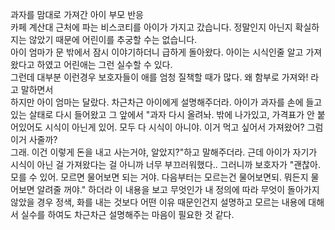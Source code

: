 과자를 맘대로 가져간 아이 부모 반응  
카페 계산대 근처에 파는 비스코티를 아이가 가지고 갔습니다. 정말인지 아닌지 확실하지는 않았기 때문에 어린이를 추궁할 수는 없습니다.  
아이 엄마가 문 밖에서 잠시 이야기하더니  급하게 돌아왔다. 아이는 시식인줄 알고 가져왔다고 하였고 어린애는 그런 실수할 수 있다.  
그런데 대부분 이런경우 보호자들이 애를 엄청 질책할 때가 많다. 왜 함부로 가져와! 라고 말하면서  
하지만 아이 엄마는 달랐다. 차근차근 아이에게 설명해주더라. 아이가 과자를 손에 들고 있는 살태로 다시 들어왔고 그 앞에서 "과자 다시 올려놔. 밖에 나가있고, 가격표가 안 붙어있어도 시식이 아닌게 있어. 모두 다 시식이 아니야. 이거 먹고 싶어서 가져왔어? 그럼 이거 사줄까?  
그래. 이건 이렇게 돈을 내고 사는거야, 알았지?"하고 말해주더라. 근데 아이가 자기가 시식이 아닌 걸 가져왔다는 걸 아니까 너무 부끄러워했다.. 그러니까 보호자가 "괜찮아. 모를 수 있어. 모르면 물어보면 되는 거야. 다음부터는 모르는건 물어보면되. 뭐든지 물어보면 알려줄 꺼야."
하더라 이 내용을 보고 무엇인가 내 정의에 따라 무엇이 돌아가지 않았을 경우 정색, 화를 내는 것보다 어떤 이유 때문인건지 설명하고 모르는 내용에 대해서 실수를 하여도 차근차근 설명해주는 마음이 필요한 것 같다.

